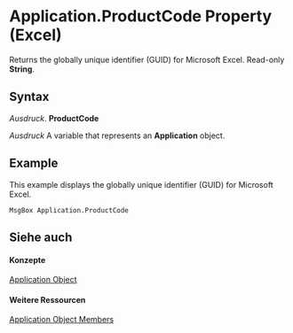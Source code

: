 
# Application.ProductCode Property (Excel)

Returns the globally unique identifier (GUID) for Microsoft Excel. Read-only  **String**.


## Syntax

 _Ausdruck_. **ProductCode**

 _Ausdruck_ A variable that represents an **Application** object.


## Example

This example displays the globally unique identifier (GUID) for Microsoft Excel.


```
MsgBox Application.ProductCode
```


## Siehe auch


#### Konzepte


[Application Object](19b73597-5cf9-4f56-8227-b5211f657f6f.md)
#### Weitere Ressourcen


[Application Object Members](http://msdn.microsoft.com/library/4cb9ca42-8d07-cc9c-2d80-4eb9a5921e1e%28Office.15%29.aspx)